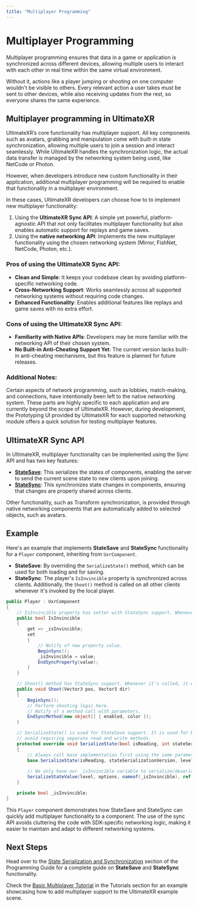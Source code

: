 ```yaml
---
title: "Multiplayer Programming"
---
```


# Multiplayer Programming

Multiplayer programming ensures that data in a game or application is synchronized across different devices, allowing multiple users to interact with each other in real time within the same virtual environment.

Without it, actions like a player jumping or shooting on one computer wouldn't be visible to others. Every relevant action a user takes must be sent to other devices, while also receiving updates from the rest, so everyone shares the same experience.

## Multiplayer programming in UltimateXR

UltimateXR’s core functionality has multiplayer support. All key components such as avatars, grabbing and manipulation come with built-in state synchronization, allowing multiple users to join a session and interact seamlessly. While UltimateXR handles the synchronization logic, the actual data transfer is managed by the networking system being used, like NetCode or Photon.

However, when developers introduce new custom functionality in their application, additional multiplayer programming will be required to enable that functionality in a multiplayer environment.

In these cases, UltimateXR developers can choose how to to implement new multiplayer functionality:

1) Using the **UltimateXR Sync API**: A simple yet powerful, platform-agnostic API that not only facilitates multiplayer functionality but also enables automatic support for replays and game saves.
2) Using the **native networking API**: Implements the new multiplayer functionality using the chosen networking system (Mirror, FishNet, NetCode, Photon, etc.).

### Pros of using the UltimateXR Sync API:
  - **Clean and Simple**: It keeps your codebase clean by avoiding platform-specific networking code.
  - **Cross-Networking Support**: Works seamlessly across all supported networking systems without requiring code changes.
  - **Enhanced Functionality**: Enables additional features like replays and game saves with no extra effort.

### Cons of using the UltimateXR Sync API:
  - **Familiarity with Native APIs**: Developers may be more familiar with the networking API of their chosen system.
  - **No Built-in Anti-Cheating Support Yet**: The current version lacks built-in anti-cheating mechanisms, but this feature is planned for future releases.

### Additional Notes:
Certain aspects of network programming, such as lobbies, match-making, and connections, have intentionally been left to the native networking system. These parts are highly specific to each application and are currently beyond the scope of UltimateXR. However, during development, the Prototyping UI provided by UltimateXR for each supported networking module offers a quick solution for testing multiplayer features.

## UltimateXR Sync API

In UltimateXR, multiplayer functionality can be implemented using the Sync API and has two key features:
- [**StateSave**](/docs/programming-guide/state-serialization-and-synchronization-statesave): This serializes the states of components, enabling the server to send the current scene state to new clients upon joining.
- [**StateSync**](/docs/programming-guide/state-serialization-and-synchronization-statesync): This synchronizes state changes in components, ensuring that changes are properly shared across clients.

Other functionality, such as Transform synchronization, is provided through native networking components that are automatically added to selected objects, such as avatars.

## Example

Here's an example that implements **StateSave** and **StateSync** functionality for a `Player` component, inheriting from `UxrComponent`.

- **StateSave**: By overriding the `SerializeState()` method, which can be used for both loading and for saving.
- **StateSync**: The player's `IsInvincible` property is synchronized across clients. Additionally, the `Shoot()` method is called on all other clients whenever it's invoked by the local player.

```c#
public Player : UxrComponent
{
    // IsInvincible property has setter with StateSync support. Whenever it changes, it will be changed in the same instance on all other clients too.
    public bool IsInvincible
    {
        get => _isInvincible;
        set
        {
            // Notify of new property value.
            BeginSync();
            _isInvincible = value;
            EndSyncProperty(value);
        }
    }

    // Shoot() method has StateSync support. Whenever it's called, it will be called on the same instance on all other clients too.
    public void Shoot(Vector3 pos, Vector3 dir)
    {
        BeginSync();
        // Perform shooting logic here.
        // Notify of a method call with parameters.
        EndSyncMethod(new object[] { enabled, color });
    }

    // SerializeState() is used for StateSave support. It is used for both serialization and deserialization to
    // avoid requiring separate read and write methods.
    protected override void SerializeState(bool isReading, int stateSerializationVersion, UxrStateSaveLevel level, UxrStateSaveOptions options)
    {
        // Always call base implementation first using the same parameters
        base.SerializeState(isReading, stateSerializationVersion, level, options);
    
        // We only have our _isInvincible variable to serialize/deserialize.
        SerializeStateValue(level, options, nameof(_isInvincible), ref _isInvincible);
    }

    private bool _isInvincible;
}

```

This `Player` component demonstrates how StateSave and StateSync can quickly add multiplayer functionality to a component. The use of the sync API avoids cluttering the code with SDK-specific networking logic, making it easier to maintain and adapt to different networking systems.

## Next Steps

Head over to the [State Serialization and Synchronization](/docs/programming-guide/state-serialization-and-synchronization-introduction) section of the Programming Guide for a complete guide on **StateSave** and **StateSync** functionality.

Check the [Basic Multiplayer Tutorial](/docs/tutorials/basic-multiplayer) in the Tutorials section for an example showcasing how to add multiplayer support to the UltimateXR example scene.
